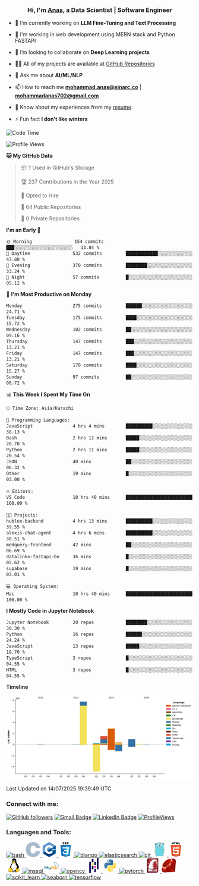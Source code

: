 <h3 align="center">Hi, I'm <a href="https://www.linkedin.com/in/mohammad-anas4321">Anas</a>, a Data Scientist | Software Engineer</h3>


- 🔭 I’m currently working on **LLM Fine-Tuning and Text Processing**

- 💼 I'm working in web development using MERN stack and Python FASTAPI

- 👯 I’m looking to collaborate on **Deep Learning projects**

- 👨‍💻 All of my projects are available at [GitHub Repositories](https://github.com/AnasMohammad4321?tab=repositories)

- 💬 Ask me about **AI/ML/NLP**

- 📫 How to reach me **mohammad.anas@sinarc.co** | **mohammadanas702@gmail.com**

- 📄 Know about my experiences from my [resume](https://drive.google.com/drive/folders/1b7yAE4zIYfjnvB8iA9lviMw5danM3bSz?usp=drive_link).

- ⚡ Fun fact **I don't like winters**

<!--START_SECTION:waka-->
![Code Time](http://img.shields.io/badge/Code%20Time-10%20hrs%2040%20mins-blue)

![Profile Views](http://img.shields.io/badge/Profile%20Views-0-blue)

**🐱 My GitHub Data** 

> 📦 ? Used in GitHub's Storage 
 > 
> 🏆 237 Contributions in the Year 2025
 > 
> 💼 Opted to Hire
 > 
> 📜 64 Public Repositories 
 > 
> 🔑 0 Private Repositories 
 > 
**I'm an Early 🐤** 

```text
🌞 Morning                154 commits         ███░░░░░░░░░░░░░░░░░░░░░░   13.84 % 
🌆 Daytime                532 commits         ████████████░░░░░░░░░░░░░   47.80 % 
🌃 Evening                370 commits         ████████░░░░░░░░░░░░░░░░░   33.24 % 
🌙 Night                  57 commits          █░░░░░░░░░░░░░░░░░░░░░░░░   05.12 % 
```
📅 **I'm Most Productive on Monday** 

```text
Monday                   275 commits         ██████░░░░░░░░░░░░░░░░░░░   24.71 % 
Tuesday                  175 commits         ████░░░░░░░░░░░░░░░░░░░░░   15.72 % 
Wednesday                102 commits         ██░░░░░░░░░░░░░░░░░░░░░░░   09.16 % 
Thursday                 147 commits         ███░░░░░░░░░░░░░░░░░░░░░░   13.21 % 
Friday                   147 commits         ███░░░░░░░░░░░░░░░░░░░░░░   13.21 % 
Saturday                 170 commits         ████░░░░░░░░░░░░░░░░░░░░░   15.27 % 
Sunday                   97 commits          ██░░░░░░░░░░░░░░░░░░░░░░░   08.72 % 
```


📊 **This Week I Spent My Time On** 

```text
🕑︎ Time Zone: Asia/Karachi

💬 Programming Languages: 
JavaScript               4 hrs 4 mins        ██████████░░░░░░░░░░░░░░░   38.13 % 
Bash                     2 hrs 12 mins       █████░░░░░░░░░░░░░░░░░░░░   20.70 % 
Python                   2 hrs 11 mins       █████░░░░░░░░░░░░░░░░░░░░   20.54 % 
JSON                     40 mins             ██░░░░░░░░░░░░░░░░░░░░░░░   06.32 % 
Other                    19 mins             █░░░░░░░░░░░░░░░░░░░░░░░░   03.00 % 

🔥 Editors: 
VS Code                  10 hrs 40 mins      █████████████████████████   100.00 % 

🐱‍💻 Projects: 
hublee-backend           4 hrs 13 mins       ██████████░░░░░░░░░░░░░░░   39.55 % 
alexis-chat-agent        4 hrs 6 mins        ██████████░░░░░░░░░░░░░░░   38.51 % 
medquery-frontend        42 mins             ██░░░░░░░░░░░░░░░░░░░░░░░   06.69 % 
datalinko-fastapi-be     36 mins             █░░░░░░░░░░░░░░░░░░░░░░░░   05.62 % 
supabase                 19 mins             █░░░░░░░░░░░░░░░░░░░░░░░░   03.01 % 

💻 Operating System: 
Mac                      10 hrs 40 mins      █████████████████████████   100.00 % 
```

**I Mostly Code in Jupyter Notebook** 

```text
Jupyter Notebook         20 repos            ████████░░░░░░░░░░░░░░░░░   30.30 % 
Python                   16 repos            ██████░░░░░░░░░░░░░░░░░░░   24.24 % 
JavaScript               13 repos            █████░░░░░░░░░░░░░░░░░░░░   19.70 % 
TypeScript               3 repos             █░░░░░░░░░░░░░░░░░░░░░░░░   04.55 % 
HTML                     3 repos             █░░░░░░░░░░░░░░░░░░░░░░░░   04.55 % 
```



**Timeline**

![Lines of Code chart](https://raw.githubusercontent.com/AnasMohammad4321/AnasMohammad4321/main/assets/bar_graph.png)


 Last Updated on 14/07/2025 19:39:49 UTC
<!--END_SECTION:waka-->


<h3 align="left">Connect with me:</h3>

[![GitHub followers](https://img.shields.io/github/followers/Sinarc-co?label=Follow&style=social)](https://github.com/AnasMohammad4321/?tab=follow)
[![Gmail Badge](https://img.shields.io/badge/-mohammad.anas@sinarc.co-c14438?style=social&logo=Gmail&logoColor=red&link=mailto:mohammad.anas@sinarc.co)](mailto:mohammad.anas@sinarc.co)
[![LinkedIn Badge](https://img.shields.io/badge/-LinkedIn-blue?style=social&logo=Linkedin&logoColor=blue&link=https://www.linkedin.com/in/mohammad-anas4321/)](https://www.linkedin.com/in/mohammad-anas4321/)
[![ProfileViews](https://komarev.com/ghpvc/?username=AnasMohammad4321)](https://komarev.com/ghpvc/?username=AnasMohammad4321)

<h3 align="left">Languages and Tools:</h3>
<p align="left"> <a href="https://www.gnu.org/software/bash/" target="_blank" rel="noreferrer"> <img src="https://www.vectorlogo.zone/logos/gnu_bash/gnu_bash-icon.svg" alt="bash" width="40" height="40"/> </a> <a href="https://www.cprogramming.com/" target="_blank" rel="noreferrer"> <img src="https://raw.githubusercontent.com/devicons/devicon/master/icons/c/c-original.svg" alt="c" width="40" height="40"/> </a> <a href="https://www.w3schools.com/cpp/" target="_blank" rel="noreferrer"> <img src="https://raw.githubusercontent.com/devicons/devicon/master/icons/cplusplus/cplusplus-original.svg" alt="cplusplus" width="40" height="40"/> </a> <a href="https://www.w3schools.com/css/" target="_blank" rel="noreferrer"> <img src="https://raw.githubusercontent.com/devicons/devicon/master/icons/css3/css3-original-wordmark.svg" alt="css3" width="40" height="40"/> </a> <a href="https://www.djangoproject.com/" target="_blank" rel="noreferrer"> <img src="https://cdn.worldvectorlogo.com/logos/django.svg" alt="django" width="40" height="40"/> </a> <a href="https://www.elastic.co" target="_blank" rel="noreferrer"> <img src="https://www.vectorlogo.zone/logos/elastic/elastic-icon.svg" alt="elasticsearch" width="40" height="40"/> </a> <a href="https://git-scm.com/" target="_blank" rel="noreferrer"> <img src="https://www.vectorlogo.zone/logos/git-scm/git-scm-icon.svg" alt="git" width="40" height="40"/> </a> <a href="https://golang.org" target="_blank" rel="noreferrer"> <img src="https://raw.githubusercontent.com/devicons/devicon/master/icons/go/go-original.svg" alt="go" width="40" height="40"/> </a> <a href="https://www.w3.org/html/" target="_blank" rel="noreferrer"> <img src="https://raw.githubusercontent.com/devicons/devicon/master/icons/html5/html5-original-wordmark.svg" alt="html5" width="40" height="40"/> </a> <a href="https://www.linux.org/" target="_blank" rel="noreferrer"> <img src="https://raw.githubusercontent.com/devicons/devicon/master/icons/linux/linux-original.svg" alt="linux" width="40" height="40"/> </a> <a href="https://www.microsoft.com/en-us/sql-server" target="_blank" rel="noreferrer"> <img src="https://www.svgrepo.com/show/303229/microsoft-sql-server-logo.svg" alt="mssql" width="40" height="40"/> </a> <a href="https://www.mysql.com/" target="_blank" rel="noreferrer"> <img src="https://raw.githubusercontent.com/devicons/devicon/master/icons/mysql/mysql-original-wordmark.svg" alt="mysql" width="40" height="40"/> </a> <a href="https://opencv.org/" target="_blank" rel="noreferrer"> <img src="https://www.vectorlogo.zone/logos/opencv/opencv-icon.svg" alt="opencv" width="40" height="40"/> </a> <a href="https://pandas.pydata.org/" target="_blank" rel="noreferrer"> <img src="https://raw.githubusercontent.com/devicons/devicon/2ae2a900d2f041da66e950e4d48052658d850630/icons/pandas/pandas-original.svg" alt="pandas" width="40" height="40"/> </a> <a href="https://www.python.org" target="_blank" rel="noreferrer"> <img src="https://raw.githubusercontent.com/devicons/devicon/master/icons/python/python-original.svg" alt="python" width="40" height="40"/> </a> <a href="https://pytorch.org/" target="_blank" rel="noreferrer"> <img src="https://www.vectorlogo.zone/logos/pytorch/pytorch-icon.svg" alt="pytorch" width="40" height="40"/> </a> <a href="https://rubyonrails.org" target="_blank" rel="noreferrer"> <img src="https://raw.githubusercontent.com/devicons/devicon/master/icons/rails/rails-original-wordmark.svg" alt="rails" width="40" height="40"/> </a> <a href="https://www.ruby-lang.org/en/" target="_blank" rel="noreferrer"> <img src="https://raw.githubusercontent.com/devicons/devicon/master/icons/ruby/ruby-original.svg" alt="ruby" width="40" height="40"/> </a> <a href="https://scikit-learn.org/" target="_blank" rel="noreferrer"> <img src="https://upload.wikimedia.org/wikipedia/commons/0/05/Scikit_learn_logo_small.svg" alt="scikit_learn" width="40" height="40"/> </a> <a href="https://seaborn.pydata.org/" target="_blank" rel="noreferrer"> <img src="https://seaborn.pydata.org/_images/logo-mark-lightbg.svg" alt="seaborn" width="40" height="40"/> </a> <a href="https://www.tensorflow.org" target="_blank" rel="noreferrer"> <img src="https://www.vectorlogo.zone/logos/tensorflow/tensorflow-icon.svg" alt="tensorflow" width="40" height="40"/> </a> </p>

